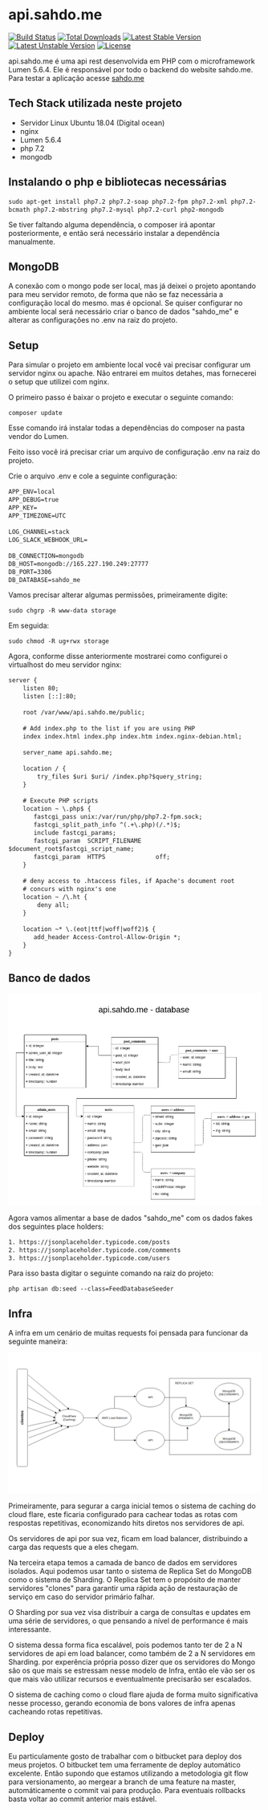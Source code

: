 # api.sahdo.me

[![Build Status](https://travis-ci.org/laravel/lumen-framework.svg)](https://travis-ci.org/laravel/lumen-framework)
[![Total Downloads](https://poser.pugx.org/laravel/lumen-framework/d/total.svg)](https://packagist.org/packages/laravel/lumen-framework)
[![Latest Stable Version](https://poser.pugx.org/laravel/lumen-framework/v/stable.svg)](https://packagist.org/packages/laravel/lumen-framework)
[![Latest Unstable Version](https://poser.pugx.org/laravel/lumen-framework/v/unstable.svg)](https://packagist.org/packages/laravel/lumen-framework)
[![License](https://poser.pugx.org/laravel/lumen-framework/license.svg)](https://packagist.org/packages/laravel/lumen-framework)

api.sahdo.me é uma api rest desenvolvida em PHP com o microframework Lumen 5.6.4. Ele é responsável por todo o backend do website sahdo.me.
Para testar a aplicação acesse [sahdo.me](http://sahdo.me) 

## Tech Stack utilizada neste projeto

- Servidor Linux Ubuntu 18.04 (Digital ocean)
- nginx
- Lumen 5.6.4
- php 7.2
- mongodb

## Instalando o php e bibliotecas necessárias

    sudo apt-get install php7.2 php7.2-soap php7.2-fpm php7.2-xml php7.2-bcmath php7.2-mbstring php7.2-mysql php7.2-curl php2-mongodb

Se tiver faltando alguma dependência, o composer irá apontar posteriormente, e então será necessário instalar a dependência manualmente.

## MongoDB

A conexão com o mongo pode ser local, mas já deixei o projeto apontando para meu servidor remoto, de forma que não se faz necessária a configuração local do mesmo. mas é opcional. Se quiser configurar no ambiente local será necessário criar o banco de dados "sahdo_me" e alterar as configurações no .env na raiz do projeto.

## Setup

Para simular o projeto em ambiente local você vai precisar configurar um servidor nginx ou apache. Não entrarei em muitos detahes, mas fornecerei o setup que utilizei com nginx.

O primeiro passo é baixar o projeto e executar o seguinte comando:

    composer update
        
Esse comando irá instalar todas a dependências do composer na pasta vendor do Lumen.

Feito isso você irá precisar criar um arquivo de configuração .env na raiz do projeto.
    
Crie o arquivo .env e cole a seguinte configuração:

    APP_ENV=local
    APP_DEBUG=true
    APP_KEY=
    APP_TIMEZONE=UTC
    
    LOG_CHANNEL=stack
    LOG_SLACK_WEBHOOK_URL=
    
    DB_CONNECTION=mongodb
    DB_HOST=mongodb://165.227.190.249:27777
    DB_PORT=3306
    DB_DATABASE=sahdo_me
    
Vamos precisar alterar algumas permissões, primeiramente digite:
    
    sudo chgrp -R www-data storage

Em seguida:

    sudo chmod -R ug+rwx storage
                  
Agora, conforme disse anteriormente mostrarei como configurei o virtualhost do meu servidor nginx:

    server {
        listen 80;
        listen [::]:80;
    
        root /var/www/api.sahdo.me/public;
    
        # Add index.php to the list if you are using PHP
        index index.html index.php index.htm index.nginx-debian.html;
    
        server_name api.sahdo.me;
    
        location / {
            try_files $uri $uri/ /index.php?$query_string;
        }
    
        # Execute PHP scripts
        location ~ \.php$ {
           fastcgi_pass unix:/var/run/php/php7.2-fpm.sock;
           fastcgi_split_path_info ^(.+\.php)(/.*)$;
           include fastcgi_params;
           fastcgi_param  SCRIPT_FILENAME    $document_root$fastcgi_script_name;
           fastcgi_param  HTTPS              off;
        }
    
        # deny access to .htaccess files, if Apache's document root
        # concurs with nginx's one
        location ~ /\.ht {
            deny all;
        }
    
        location ~* \.(eot|ttf|woff|woff2)$ {
           add_header Access-Control-Allow-Origin *;
        }
    }
    
## Banco de dados

![Database](extra/database.png)

Agora vamos alimentar a base de dados "sahdo_me" com os dados fakes dos seguintes place holders:

    1. https://jsonplaceholder.typicode.com/posts 
    2. https://jsonplaceholder.typicode.com/comments 
    3. https://jsonplaceholder.typicode.com/users 

Para isso basta digitar o seguinte comando na raiz do projeto:

    php artisan db:seed --class=FeedDatabaseSeeder 

## Infra

A infra em um cenário de muitas requests foi pensada para funcionar da seguinte maneira:

![Database](extra/infra.png)

Primeiramente, para segurar a carga inicial temos o sistema de caching do cloud flare, este ficaria configurado para cachear todas as rotas com respostas repetitivas, economizando hits diretos nos servidores de api.

Os servidores de api por sua vez, ficam em load balancer, distribuindo a carga das requests que a eles chegam.

Na terceira etapa temos a camada de banco de dados em servidores isolados. Aqui podemos usar tanto o sistema de Replica Set do MongoDB como o sistema de Sharding. O Replica Set tem o propósito de manter servidores "clones" para garantir uma rápida ação de restauração de serviço em caso do servidor primário falhar.

O Sharding por sua vez visa distribuir a carga de consultas e updates em uma série de servidores, o que pensando a nível de performance é mais interessante.

O sistema dessa forma fica escalável, pois podemos tanto ter de 2 a N servidores de api em load balancer, como também de 2 a N servidores em Sharding. por experência própria posso dizer que os servidores do Mongo são os que mais se estressam nesse modelo de Infra, então ele vão ser os que mais vão utilizar recursos e eventualmente precisarão ser escalados.

O sistema de caching como o cloud flare ajuda de forma muito significativa nesse processo, gerando economia de bons valores de infra apenas cacheando rotas repetitivas.

## Deploy

Eu particulamente gosto de trabalhar com o bitbucket para deploy dos meus projetos. O bitbucket tem uma ferramente de deploy automático excelente. Então supondo que estamos utilizando a metodologia git flow para versionamento, ao mergear a branch de uma feature na master, automáticamente o commit vai para produção. Para eventuais rollbacks basta voltar ao commit anterior mais estável. 



